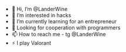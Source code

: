 - 👋 Hi, I’m @LanderWine
- 👀 I’m interested in hacks
- 🌱 I’m currently learning for an entrepreneur
- 💞️ Looking for cooperation with programmers
- 📫 How to reach me - tg @LanderWine
- ⚡ I play Valorant

<!---
LanderWine/LanderWine is a ✨ special ✨ repository because its `README.md` (this file) appears on your GitHub profile.
You can click the Preview link to take a look at your changes.
--->
